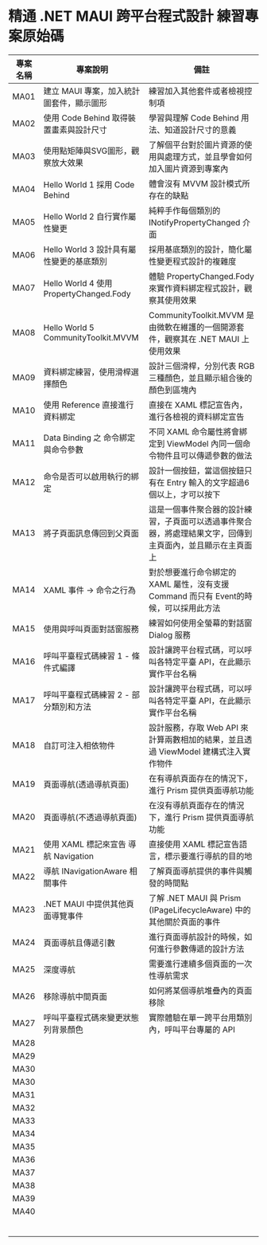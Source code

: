 # 精通 .NET MAUI 跨平台程式設計 練習專案原始碼

|專案名稱|專案說明|備註|
|-|-|-|
|MA01|建立 MAUI 專案，加入統計圖套件，顯示圖形|練習加入其他套件或者檢視控制項|
|MA02|使用 Code Behind 取得裝置畫素與設計尺寸|學習與理解 Code Behind 用法、知道設計尺寸的意義|
|MA03|使用點矩陣與SVG圖形，觀察放大效果|了解個平台對於圖片資源的使用與處理方式，並且學會如何加入圖片資源到專案內|
|MA04|Hello World 1 採用 Code Behind|體會沒有 MVVM 設計模式所存在的缺點|
|MA05|Hello World 2 自行實作屬性變更|純粹手作每個類別的 INotifyPropertyChanged 介面|
|MA06|Hello World 3 設計具有屬性變更的基底類別|採用基底類別的設計，簡化屬性變更程式設計的複雜度|
|MA07|Hello World 4 使用 PropertyChanged.Fody|體驗 PropertyChanged.Fody 來實作資料綁定程式設計，觀察其使用效果|
|MA08|Hello World 5 CommunityToolkit.MVVM|CommunityToolkit.MVVM 是由微軟在維護的一個開源套件，觀察其在 .NET MAUI 上使用效果|
|MA09|資料綁定練習，使用滑桿選擇顏色|設計三個滑桿，分別代表 RGB 三種顏色，並且顯示組合後的顏色到區塊內|
|MA10|使用 Reference 直接進行資料綁定|直接在 XAML 標記宣告內，進行各檢視的資料綁定宣告|
|MA11|Data Binding 之 命令綁定與命令參數|不同 XAML 命令屬性將會綁定到 ViewModel 內同一個命令物件且可以傳遞參數的做法|
|MA12|命令是否可以啟用執行的綁定|設計一個按鈕，當這個按鈕只有在 Entry 輸入的文字超過6個以上，才可以按下|
|MA13|將子頁面訊息傳回到父頁面|這是一個事件聚合器的設計練習，子頁面可以透過事件聚合器，將處理結果文字，回傳到主頁面內，並且顯示在主頁面上|
|MA14|XAML 事件 -> 命令之行為|對於想要進行命令綁定的 XAML 屬性，沒有支援 Command 而只有 Event的時候，可以採用此方法|
|MA15|使用與呼叫頁面對話窗服務|練習如何使用全螢幕的對話窗 Dialog 服務|
|MA16|呼叫平臺程式碼練習 1 - 條件式編譯|設計讓跨平台程式碼，可以呼叫各特定平臺 API，在此顯示實作平台名稱|
|MA17|呼叫平臺程式碼練習 2 - 部分類別和方法|設計讓跨平台程式碼，可以呼叫各特定平臺 API，在此顯示實作平台名稱|
|MA18|自訂可注入相依物件|設計服務，存取 Web API 來計算兩數相加的結果，並且透過 ViewModel 建構式注入實作物件|
|MA19|頁面導航(透過導航頁面)|在有導航頁面存在的情況下，進行 Prism 提供頁面導航功能|
|MA20|頁面導航(不透過導航頁面)|在沒有導航頁面存在的情況下，進行 Prism 提供頁面導航功能|
|MA21|使用 XAML 標記來宣告 導航 Navigation|直接使用 XAML 標記宣告語言，標示要進行導航的目的地|
|MA22|導航 INavigationAware 相關事件|了解頁面導航提供的事件與觸發的時間點|
|MA23|.NET MAUI 中提供其他頁面導覽事件|了解 .NET MAUI 與 Prism (IPageLifecycleAware) 中的其他關於頁面的事件|
|MA24|頁面導航且傳遞引數|進行頁面導航設計的時候，如何進行參數傳遞的設計方法|
|MA25|深度導航|需要進行連續多個頁面的一次性導航需求|
|MA26|移除導航中間頁面|如何將某個導航堆疊內的頁面移除|
|MA27|呼叫平臺程式碼來變更狀態列背景顏色|實際體驗在單一跨平台用類別內，呼叫平台專屬的 API|
|MA28|||
|MA29|||
|MA30|||
|MA30|||
|MA31|||
|MA32|||
|MA33|||
|MA34|||
|MA35|||
|MA36|||
|MA37|||
|MA38|||
|MA39|||
|MA40|||
||||
||||
||||
||||
||||
||||

